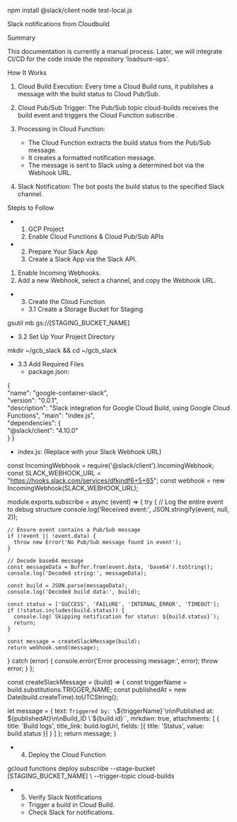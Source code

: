 npm install @slack/client
node test-local.js


Slack notifications from Cloudbuild

Summary

This documentation is currently a manual process. Later, we will integrate CI/CD for the code inside the repository 'loadsure-ops'.


How It Works

 1. Cloud Build Execution: Every time a Cloud Build runs, it publishes a message with the build status to Cloud Pub/Sub.
 2. Cloud Pub/Sub Trigger: The Pub/Sub topic
    cloud-builds
    receives the build event and triggers the Cloud Function
    subscribe
    .
 3. Processing in Cloud Function:
     * The Cloud Function extracts the build status from the Pub/Sub message.
     * It creates a formatted notification message.
     * The message is sent to Slack using a determined bot via the Webhook URL.

 4. Slack Notification: The bot posts the build status to the specified Slack channel.


Stepts to Follow

 * 1. GCP Project
    1. Enable Cloud Functions & Cloud Pub/Sub APIs

 * 2. Prepare Your Slack App
    1. Create a Slack App via the Slack API.



 1. Enable Incoming Webhooks.
 2. Add a new Webhook, select a channel, and copy the Webhook URL.



 * 3. Create the Cloud Function
    * 3.1 Create a Storage Bucket for Staging

gsutil mb gs://[STAGING_BUCKET_NAME]

 * 3.2 Set Up Your Project Directory

mkdir ~/gcb_slack && cd ~/gcb_slack

 * 3.3 Add Required Files
    * package.json:

{  
"name": "google-container-slack",  
"version": "0.0.1",  
"description": "Slack integration for Google Cloud Build, using Google Cloud Functions",  "main": "index.js",  
"dependencies": {    
    "@slack/client": "4.10.0"  
  }
}

 * index.js: (Replace
   <INSERT YOUR WEBHOOK>
   with your Slack Webhook URL)

const IncomingWebhook = require('@slack/client').IncomingWebhook;
const SLACK_WEBHOOK_URL = "https://hooks.slack.com/services/dfkjndf6+5+65";
const webhook = new IncomingWebhook(SLACK_WEBHOOK_URL);

module.exports.subscribe = async (event) => {
  try {
    // Log the entire event to debug structure
    console.log('Received event:', JSON.stringify(event, null, 2));

    // Ensure event contains a Pub/Sub message
    if (!event || !event.data) {
      throw new Error('No Pub/Sub message found in event');
    }

    // Decode base64 message
    const messageData = Buffer.from(event.data, 'base64').toString();
    console.log('Decoded string:', messageData);

    const build = JSON.parse(messageData);
    console.log('Decoded build data:', build);

    const status = ['SUCCESS', 'FAILURE', 'INTERNAL_ERROR', 'TIMEOUT'];
    if (!status.includes(build.status)) {
      console.log(`Skipping notification for status: ${build.status}`);
      return;
    }

    const message = createSlackMessage(build);
    return webhook.send(message);
  } catch (error) {
    console.error('Error processing message:', error);
    throw error;
  }
};

const createSlackMessage = (build) => {
  const triggerName = build.substitutions.TRIGGER_NAME;
  const publishedAt = new Date(build.createTime).toUTCString();

  let message = {
    text: `Triggered by: \`${triggerName}\`\n\nPublished at: ${publishedAt}\n\nBuild_ID \`${build.id}\``,
    mrkdwn: true,
    attachments: [
      {
        title: 'Build logs',
        title_link: build.logUrl,
        fields: [{
          title: 'Status',
          value: build.status
        }]
      }
    ]
  };
  return message;
}

 * 4. Deploy the Cloud Function

gcloud functions deploy subscribe --stage-bucket [STAGING_BUCKET_NAME] \    --trigger-topic cloud-builds

 * 5. Verify Slack Notifications
    * Trigger a build in Cloud Build.
    * Check Slack for notifications.
      
      

